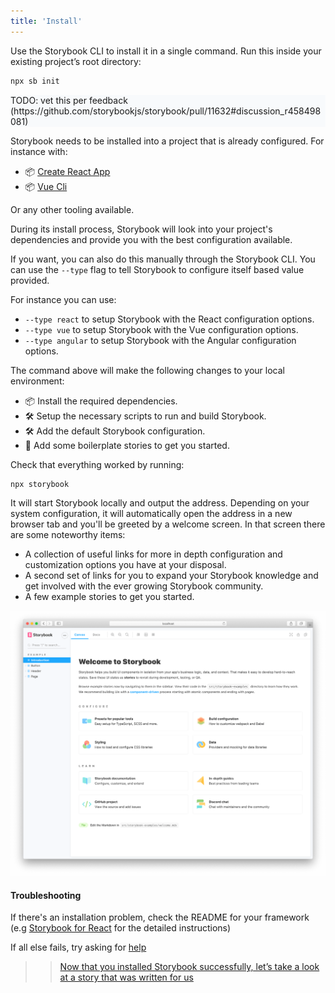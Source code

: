 ```yaml
---
title: 'Install'
---
```


Use the Storybook CLI to install it in a single command. Run this inside your existing project’s root directory:

```sh
npx sb init
```
<div style="background-color:#F8FAFC">
TODO: vet this per feedback (https://github.com/storybookjs/storybook/pull/11632#discussion_r458498081)

</div>

Storybook needs to be installed into a project that is already configured. For instance with:

- 📦 [Create React App](https://reactjs.org/docs/create-a-new-react-app.html)
- 📦 [Vue Cli](https://cli.vuejs.org/)


Or any other tooling available. 

During its install process, Storybook will look into your project's dependencies and provide you with the best configuration available.

If you want, you can also do this manually through the Storybook CLI. You can use the `--type` flag to tell Storybook to configure itself based value provided.

For instance you can use:

- `--type react` to setup Storybook with the React configuration options.
- `--type vue` to setup Storybook with the Vue configuration options.
- `--type angular` to setup Storybook with the Angular configuration options.


The command above will make the following changes to your local environment:

- 📦 Install the required dependencies.
- 🛠 Setup the necessary scripts to run and build Storybook.
- 🛠 Add the default Storybook configuration.
- 📝 Add some boilerplate stories to get you started.

Check that everything worked by running:

```sh
npx storybook
```

It will start Storybook locally and output the address. Depending on your system configuration, it will automatically open the address in a new browser tab and you'll be greeted by a welcome screen. In that screen there are some noteworthy items:

- A collection of useful links for more in depth configuration and customization options you have at your disposal.
- A second set of links for you to expand your Storybook knowledge and get involved with the ever growing Storybook community.
- A few example stories to get you started.
 
![Storybook welcome screen](./example-welcome.png)

#### Troubleshooting

If there's an installation problem, check the README for your framework (e.g [Storybook for React](https://github.com/storybookjs/storybook/app/react/README.md) for the detailed instructions)

If all else fails, try asking for [help](https://storybook.js.org/support/)

> > [Now that you installed Storybook successfully, let’s take a look at a story that was written for us](./whats-a-story.md)
